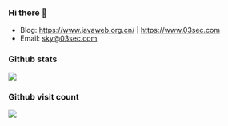 ### Hi there 👋
- Blog: https://www.javaweb.org.cn/ | https://www.03sec.com
- Email: sky@03sec.com

### Github stats

<img align="center" src="https://github-readme-stats.vercel.app/api?username=iiiusky&title_color=00FFBD&show_icons=true&icon_color=00FFBD&text_color=00FFBD&bg_color=01033F&hide_title=false" />

### Github visit count
<p align="left"> 
  <img src="https://profile-counter.glitch.me/iiiusky/count.svg" /><br>
</p>
